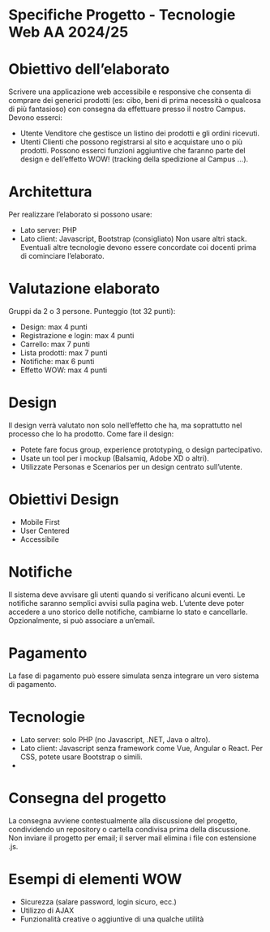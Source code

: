 # Specifiche Progetto - Tecnologie Web AA 2024/25 

# Obiettivo dell’elaborato
Scrivere una applicazione web accessibile e responsive che consenta di comprare dei generici prodotti (es: cibo, beni di prima necessità o qualcosa di più fantasioso) con consegna da effettuare presso il nostro Campus.
Devono esserci:
- Utente Venditore che gestisce un listino dei prodotti e gli ordini ricevuti.
- Utenti Clienti che possono registrarsi al sito e acquistare uno o più prodotti.
Possono esserci funzioni aggiuntive che faranno parte del design e dell’effetto WOW! (tracking della spedizione al Campus …).

# Architettura
Per realizzare l’elaborato si possono usare:
- Lato server: PHP
- Lato client: Javascript, Bootstrap (consigliato)
Non usare altri stack. Eventuali altre tecnologie devono essere concordate coi docenti prima di cominciare l’elaborato.

# Valutazione elaborato
Gruppi da 2 o 3 persone.
Punteggio (tot 32 punti):
- Design: max 4 punti
- Registrazione e login: max 4 punti
- Carrello: max 7 punti
- Lista prodotti: max 7 punti
- Notifiche: max 6 punti
- Effetto WOW: max 4 punti

# Design
Il design verrà valutato non solo nell’effetto che ha, ma soprattutto nel processo che lo ha prodotto.
Come fare il design:
- Potete fare focus group, experience prototyping, o design partecipativo.
- Usate un tool per i mockup (Balsamiq, Adobe XD o altri).
- Utilizzate Personas e Scenarios per un design centrato sull’utente.

# Obiettivi Design
- Mobile First
- User Centered
- Accessibile

# Notifiche
Il sistema deve avvisare gli utenti quando si verificano alcuni eventi. Le notifiche saranno semplici avvisi sulla pagina web.
L’utente deve poter accedere a uno storico delle notifiche, cambiarne lo stato e cancellarle. Opzionalmente, si può associare a un’email.

# Pagamento
La fase di pagamento può essere simulata senza integrare un vero sistema di pagamento.

# Tecnologie
- Lato server: solo PHP (no Javascript, .NET, Java o altro).
- Lato client: Javascript senza framework come Vue, Angular o React. Per CSS, potete usare Bootstrap o simili.
- 
# Consegna del progetto
La consegna avviene contestualmente alla discussione del progetto, condividendo un repository o cartella condivisa prima della discussione.
Non inviare il progetto per email; il server mail elimina i file con estensione .js.

# Esempi di elementi WOW
- Sicurezza (salare password, login sicuro, ecc.)
- Utilizzo di AJAX
- Funzionalità creative o aggiuntive di una qualche utilità
